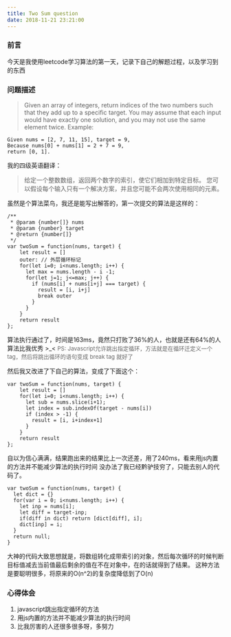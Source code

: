 ```yaml
---
title: Two Sum question
date: 2018-11-21 23:21:00
---
```


### 前言
今天是我使用leetcode学习算法的第一天，记录下自己的解题过程，以及学习到的东西

### 问题描述
>Given an array of integers, return indices of the two numbers such that they add up to a specific target.
>You may assume that each input would have exactly one solution, and you may not use the same element twice.
>Example:
```
Given nums = [2, 7, 11, 15], target = 9,
Because nums[0] + nums[1] = 2 + 7 = 9,
return [0, 1].
```
我的四级英语翻译：
> 给定一个整数数组，返回两个数字的索引，使它们相加到特定目标。
> 您可以假设每个输入只有一个解决方案，并且您可能不会两次使用相同的元素。

虽然是个算法菜鸟，我还是能写出解答的，第一次提交的算法是这样的：
```
/**
 * @param {number[]} nums
 * @param {number} target
 * @return {number[]}
 */
var twoSum = function(nums, target) {
    let result = []
    outer: // 外层循环标记
    for(let i=0; i<nums.length; i++) {
      let max = nums.length - i -1;
      for(let j=1; j<=max; j++) {
        if (nums[i] + nums[i+j] === target) {
          result = [i, i+j]
          break outer
        }
      }
    }
    return result
};
```
算法执行通过了，时间是163ms，竟然只打败了36%的人，也就是还有64%的人算法比我优秀 >_<
<font color="#666666" size="2">PS: Javascript允许跳出指定循环，方法就是在循环迁定义一个 tag，然后将跳出循环的语句变成 break tag 就好了</font>

然后我又改进了下自己的算法，变成了下面这个：
```
var twoSum = function(nums, target) {
    let result = []
    for(let i=0; i<nums.length; i++) {
      let sub = nums.slice(i+1);
      let index = sub.indexOf(target - nums[i])
      if (index > -1) {
        result = [i, i+index+1]
      }
    }
    return result
};
```
自以为信心满满，结果跑出来的结果比上一次还差，用了240ms，看来用js内置的方法并不能减少算法的执行时间
没办法了我已经黔驴技穷了，只能去别人的代码了。

```
var twoSum = function(nums, target) {
  let dict = {}
  for(var i = 0; i<nums.length; i++) {
    let inp = nums[i];
    let diff = target-inp;
    if(diff in dict) return [dict[diff], i];
    dict[inp] = i;
  }
  return null;
}
```
大神的代码大致思想就是，将数组转化成带索引的对象，然后每次循环的时候判断目标值减去当前值最后剩余的值在不在对象中，在的话就得到了结果。
这种方法是要聪明很多，将原来的O(n^2)的复杂度降低到了O(n)

### 心得体会
1. javascript跳出指定循环的方法
2. 用js内置的方法并不能减少算法的执行时间
3. 比我厉害的人还很多很多呀，多努力
